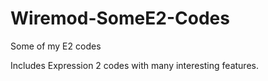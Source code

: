 # Wiremod-SomeE2-Codes
Some of my E2 codes

Includes Expression 2 codes with many interesting features.
